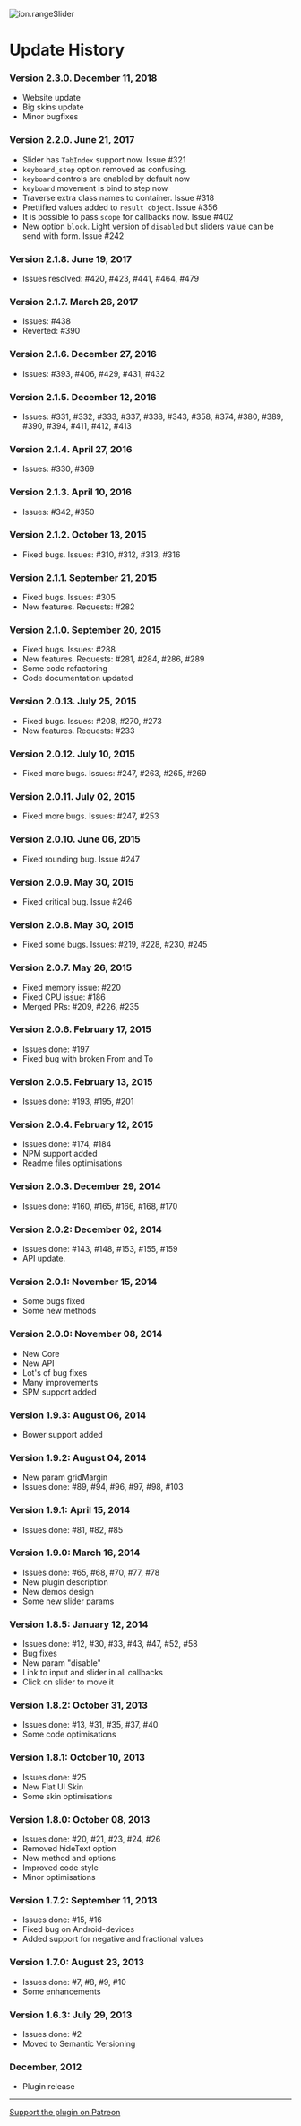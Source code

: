 ![ion.rangeSlider](_tmp/logo-ion-range-slider.png)

# Update History

### Version 2.3.0. December 11, 2018

-   Website update
-   Big skins update
-   Minor bugfixes

### Version 2.2.0. June 21, 2017

-   Slider has `TabIndex` support now. Issue #321
-   `keyboard_step` option removed as confusing.
-   `keyboard` controls are enabled by default now
-   `keyboard` movement is bind to step now
-   Traverse extra class names to container. Issue #318
-   Prettified values added to `result object`. Issue #356
-   It is possible to pass `scope` for callbacks now. Issue #402
-   New option `block`. Light version of `disabled` but sliders value can be send with form. Issue #242

### Version 2.1.8. June 19, 2017

-   Issues resolved: #420, #423, #441, #464, #479

### Version 2.1.7. March 26, 2017

-   Issues: #438
-   Reverted: #390

### Version 2.1.6. December 27, 2016

-   Issues: #393, #406, #429, #431, #432

### Version 2.1.5. December 12, 2016

-   Issues: #331, #332, #333, #337, #338, #343, #358, #374, #380, #389, #390, #394, #411, #412, #413

### Version 2.1.4. April 27, 2016

-   Issues: #330, #369

### Version 2.1.3. April 10, 2016

-   Issues: #342, #350

### Version 2.1.2. October 13, 2015

-   Fixed bugs. Issues: #310, #312, #313, #316

### Version 2.1.1. September 21, 2015

-   Fixed bugs. Issues: #305
-   New features. Requests: #282

### Version 2.1.0. September 20, 2015

-   Fixed bugs. Issues: #288
-   New features. Requests: #281, #284, #286, #289
-   Some code refactoring
-   Code documentation updated

### Version 2.0.13. July 25, 2015

-   Fixed bugs. Issues: #208, #270, #273
-   New features. Requests: #233

### Version 2.0.12. July 10, 2015

-   Fixed more bugs. Issues: #247, #263, #265, #269

### Version 2.0.11. July 02, 2015

-   Fixed more bugs. Issues: #247, #253

### Version 2.0.10. June 06, 2015

-   Fixed rounding bug. Issue #247

### Version 2.0.9. May 30, 2015

-   Fixed critical bug. Issue #246

### Version 2.0.8. May 30, 2015

-   Fixed some bugs. Issues: #219, #228, #230, #245

### Version 2.0.7. May 26, 2015

-   Fixed memory issue: #220
-   Fixed CPU issue: #186
-   Merged PRs: #209, #226, #235

### Version 2.0.6. February 17, 2015

-   Issues done: #197
-   Fixed bug with broken From and To

### Version 2.0.5. February 13, 2015

-   Issues done: #193, #195, #201

### Version 2.0.4. February 12, 2015

-   Issues done: #174, #184
-   NPM support added
-   Readme files optimisations

### Version 2.0.3. December 29, 2014

-   Issues done: #160, #165, #166, #168, #170

### Version 2.0.2: December 02, 2014

-   Issues done: #143, #148, #153, #155, #159
-   API update.

### Version 2.0.1: November 15, 2014

-   Some bugs fixed
-   Some new methods

### Version 2.0.0: November 08, 2014

-   New Core
-   New API
-   Lot's of bug fixes
-   Many improvements
-   SPM support added

### Version 1.9.3: August 06, 2014

-   Bower support added

### Version 1.9.2: August 04, 2014

-   New param gridMargin
-   Issues done: #89, #94, #96, #97, #98, #103

### Version 1.9.1: April 15, 2014

-   Issues done: #81, #82, #85

### Version 1.9.0: March 16, 2014

-   Issues done: #65, #68, #70, #77, #78
-   New plugin description
-   New demos design
-   Some new slider params

### Version 1.8.5: January 12, 2014

-   Issues done: #12, #30, #33, #43, #47, #52, #58
-   Bug fixes
-   New param "disable"
-   Link to input and slider in all callbacks
-   Click on slider to move it

### Version 1.8.2: October 31, 2013

-   Issues done: #13, #31, #35, #37, #40
-   Some code optimisations

### Version 1.8.1: October 10, 2013

-   Issues done: #25
-   New Flat UI Skin
-   Some skin optimisations

### Version 1.8.0: October 08, 2013

-   Issues done: #20, #21, #23, #24, #26
-   Removed hideText option
-   New method and options
-   Improved code style
-   Minor optimisations

### Version 1.7.2: September 11, 2013

-   Issues done: #15, #16
-   Fixed bug on Android-devices
-   Added support for negative and fractional values

### Version 1.7.0: August 23, 2013

-   Issues done: #7, #8, #9, #10
-   Some enhancements

### Version 1.6.3: July 29, 2013

-   Issues done: #2
-   Moved to Semantic Versioning

### December, 2012

-   Plugin release

---

[Support the plugin on Patreon](https://www.patreon.com/IonDen)

